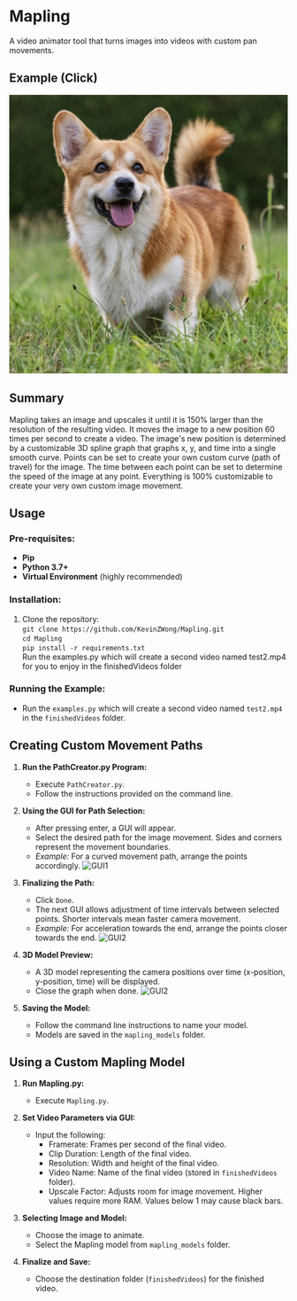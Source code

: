# Mapling
A video animator tool that turns images into videos with custom pan movements.

## Example (Click)
[![Mapling Example](https://github.com/KevinZWong/Mapling/blob/main/images/corgi.jpg)](https://youtube.com/shorts/YtoLPY6lriI?feature=share)

## Summary
Mapling takes an image and upscales it until it is 150% larger than the resolution of the resulting video. It moves the image to a new position 60 times per second to create a video. The image's new position is determined by a customizable 3D spline graph that graphs x, y, and time into a single smooth curve. Points can be set to create your own custom curve (path of travel) for the image. The time between each point can be set to determine the speed of the image at any point. Everything is 100% customizable to create your very own custom image movement.  
## Usage

### **Pre-requisites:**
- **Pip**
- **Python 3.7+**
- **Virtual Environment** (highly recommended)

### **Installation:**
1. Clone the repository:   
`git clone https://github.com/KevinZWong/Mapling.git`  
`cd Mapling`  
`pip install -r requirements.txt`  
Run the examples.py which will create a second video named test2.mp4 for you to enjoy in the finishedVideos folder

### **Running the Example:**
- Run the `examples.py` which will create a second video named `test2.mp4` in the `finishedVideos` folder.

## Creating Custom Movement Paths

1. **Run the PathCreator.py Program:**
   - Execute `PathCreator.py`.
   - Follow the instructions provided on the command line.

2. **Using the GUI for Path Selection:**
   - After pressing enter, a GUI will appear.
   - Select the desired path for the image movement. Sides and corners represent the movement boundaries.
   - *Example:* For a curved movement path, arrange the points accordingly.
     ![GUI1]([https://github.com/KevinZWong/Mapling/blob/main/images/guild_gui1.png])

3. **Finalizing the Path:**
   - Click `Done`.
   - The next GUI allows adjustment of time intervals between selected points. Shorter intervals mean faster camera movement.
   - *Example:* For acceleration towards the end, arrange the points closer towards the end.
     ![GUI2]([[https://github.com/KevinZWong/Mapling/blob/main/images/guild_gui2.png])

4. **3D Model Preview:**
   - A 3D model representing the camera positions over time (x-position, y-position, time) will be displayed.
   - Close the graph when done.
     ![GUI2]([[https://github.com/KevinZWong/Mapling/blob/main/images/guild_gui3.png])
5. **Saving the Model:**
   - Follow the command line instructions to name your model.
   - Models are saved in the `mapling_models` folder.

## Using a Custom Mapling Model

1. **Run Mapling.py:**
   - Execute `Mapling.py`.

2. **Set Video Parameters via GUI:**
   - Input the following:
     - Framerate: Frames per second of the final video.
     - Clip Duration: Length of the final video.
     - Resolution: Width and height of the final video.
     - Video Name: Name of the final video (stored in `finishedVideos` folder).
     - Upscale Factor: Adjusts room for image movement. Higher values require more RAM. Values below 1 may cause black bars.

3. **Selecting Image and Model:**
   - Choose the image to animate.
   - Select the Mapling model from `mapling_models` folder.

4. **Finalize and Save:**
   - Choose the destination folder (`finishedVideos`) for the finished video.
